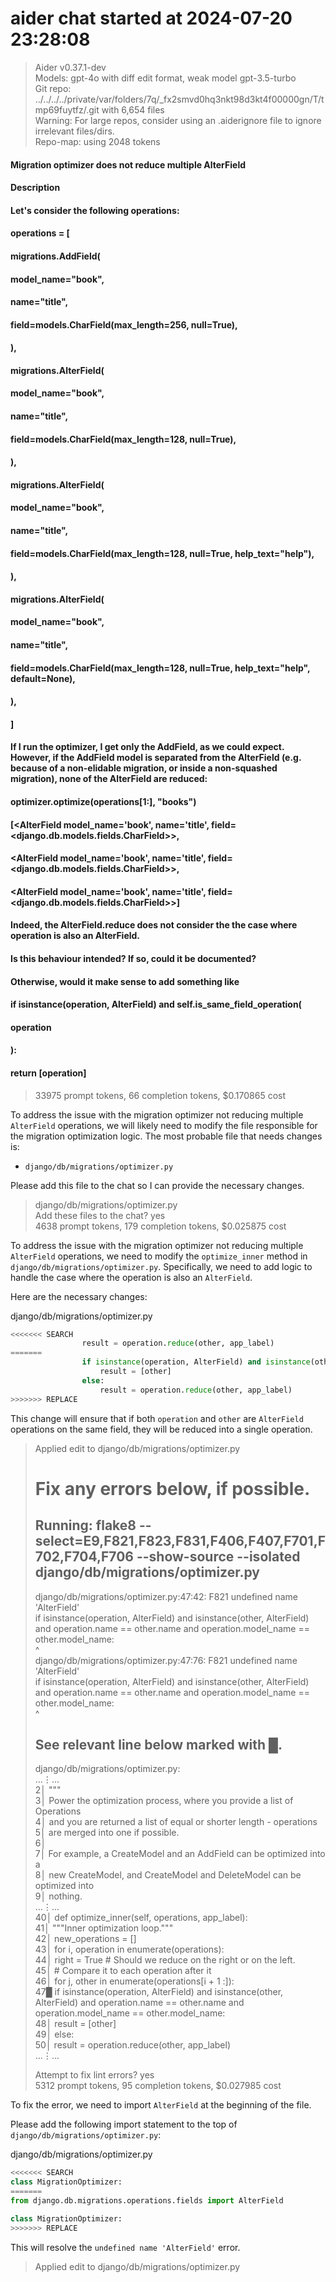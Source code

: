 
# aider chat started at 2024-07-20 23:28:08

> Aider v0.37.1-dev  
> Models: gpt-4o with diff edit format, weak model gpt-3.5-turbo  
> Git repo: ../../../../private/var/folders/7q/_fx2smvd0hq3nkt98d3kt4f00000gn/T/tmp69fuytfz/.git with 6,654 files  
> Warning: For large repos, consider using an .aiderignore file to ignore irrelevant files/dirs.  
> Repo-map: using 2048 tokens  

#### Migration optimizer does not reduce multiple AlterField  
#### Description  
#### 	  
#### Let's consider the following operations:   
#### operations = [  
#### 	migrations.AddField(  
#### 		model_name="book",  
#### 		name="title",  
#### 		field=models.CharField(max_length=256, null=True),  
#### 	),  
#### 	migrations.AlterField(  
#### 		model_name="book",  
#### 		name="title",  
#### 		field=models.CharField(max_length=128, null=True),  
#### 	),  
#### 	migrations.AlterField(  
#### 		model_name="book",  
#### 		name="title",  
#### 		field=models.CharField(max_length=128, null=True, help_text="help"),  
#### 	),  
#### 	migrations.AlterField(  
#### 		model_name="book",  
#### 		name="title",  
#### 		field=models.CharField(max_length=128, null=True, help_text="help", default=None),  
#### 	),  
#### ]  
#### If I run the optimizer, I get only the AddField, as we could expect. However, if the AddField model is separated from the AlterField (e.g. because of a non-elidable migration, or inside a non-squashed migration), none of the AlterField are reduced:  
#### optimizer.optimize(operations[1:], "books")   
#### [<AlterField model_name='book', name='title', field=<django.db.models.fields.CharField>>,  
####  <AlterField model_name='book', name='title', field=<django.db.models.fields.CharField>>,  
####  <AlterField model_name='book', name='title', field=<django.db.models.fields.CharField>>]  
#### Indeed, the AlterField.reduce does not consider the the case where operation is also an AlterField.   
#### Is this behaviour intended? If so, could it be documented?   
#### Otherwise, would it make sense to add something like  
#### 		if isinstance(operation, AlterField) and self.is_same_field_operation(  
#### 			operation  
#### 		):  
#### 			return [operation]  
> 33975 prompt tokens, 66 completion tokens, $0.170865 cost  

To address the issue with the migration optimizer not reducing multiple `AlterField` operations, we will likely need to modify the file responsible for the migration optimization logic. The most probable file that needs changes is:

- `django/db/migrations/optimizer.py`

Please add this file to the chat so I can provide the necessary changes.

> django/db/migrations/optimizer.py  
> Add these files to the chat? yes  
> 4638 prompt tokens, 179 completion tokens, $0.025875 cost  

To address the issue with the migration optimizer not reducing multiple `AlterField` operations, we need to modify the `optimize_inner` method in `django/db/migrations/optimizer.py`. Specifically, we need to add logic to handle the case where the operation is also an `AlterField`.

Here are the necessary changes:

django/db/migrations/optimizer.py
```python
<<<<<<< SEARCH
                result = operation.reduce(other, app_label)
=======
                if isinstance(operation, AlterField) and isinstance(other, AlterField) and operation.name == other.name and operation.model_name == other.model_name:
                    result = [other]
                else:
                    result = operation.reduce(other, app_label)
>>>>>>> REPLACE
```

This change will ensure that if both `operation` and `other` are `AlterField` operations on the same field, they will be reduced into a single operation.

> Applied edit to django/db/migrations/optimizer.py  
>  
> # Fix any errors below, if possible.  
>  
> ## Running: flake8 --select=E9,F821,F823,F831,F406,F407,F701,F702,F704,F706 --show-source --isolated django/db/migrations/optimizer.py  
>  
> django/db/migrations/optimizer.py:47:42: F821 undefined name 'AlterField'  
> if isinstance(operation, AlterField) and isinstance(other, AlterField) and operation.name == other.name and operation.model_name == other.model_name:  
> ^  
> django/db/migrations/optimizer.py:47:76: F821 undefined name 'AlterField'  
> if isinstance(operation, AlterField) and isinstance(other, AlterField) and operation.name == other.name and operation.model_name == other.model_name:  
> ^  
>  
> ## See relevant line below marked with █.  
>  
> django/db/migrations/optimizer.py:  
> ...⋮...  
> 2│    """  
> 3│    Power the optimization process, where you provide a list of Operations  
> 4│    and you are returned a list of equal or shorter length - operations  
> 5│    are merged into one if possible.  
> 6│  
> 7│    For example, a CreateModel and an AddField can be optimized into a  
> 8│    new CreateModel, and CreateModel and DeleteModel can be optimized into  
> 9│    nothing.  
> ...⋮...  
> 40│    def optimize_inner(self, operations, app_label):  
> 41│        """Inner optimization loop."""  
> 42│        new_operations = []  
> 43│        for i, operation in enumerate(operations):  
> 44│            right = True  # Should we reduce on the right or on the left.  
> 45│            # Compare it to each operation after it  
> 46│            for j, other in enumerate(operations[i + 1 :]):  
> 47█                if isinstance(operation, AlterField) and isinstance(other, AlterField) and operation.name == other.name and operation.model_name == other.model_name:  
> 48│                    result = [other]  
> 49│                else:  
> 50│                    result = operation.reduce(other, app_label)  
> ...⋮...  
>  
> Attempt to fix lint errors? yes  
> 5312 prompt tokens, 95 completion tokens, $0.027985 cost  

To fix the error, we need to import `AlterField` at the beginning of the file. 

Please add the following import statement to the top of `django/db/migrations/optimizer.py`:

django/db/migrations/optimizer.py
```python
<<<<<<< SEARCH
class MigrationOptimizer:
=======
from django.db.migrations.operations.fields import AlterField

class MigrationOptimizer:
>>>>>>> REPLACE
```

This will resolve the `undefined name 'AlterField'` error.

> Applied edit to django/db/migrations/optimizer.py  
